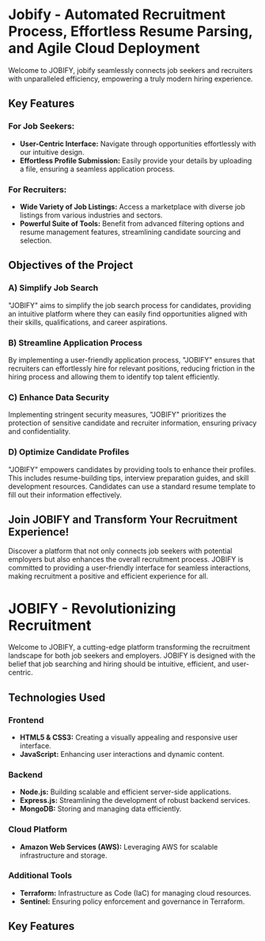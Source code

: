 # Jobify - Automated Recruitment Process, Effortless Resume Parsing, and Agile Cloud Deployment

Welcome to JOBIFY, jobify seamlessly connects job seekers and recruiters with unparalleled efficiency, empowering a truly modern hiring experience.

## Key Features

### For Job Seekers:
- **User-Centric Interface:** Navigate through opportunities effortlessly with our intuitive design.
- **Effortless Profile Submission:** Easily provide your details by uploading a file, ensuring a seamless application process.

### For Recruiters:
- **Wide Variety of Job Listings:** Access a marketplace with diverse job listings from various industries and sectors.
- **Powerful Suite of Tools:** Benefit from advanced filtering options and resume management features, streamlining candidate sourcing and selection.

## Objectives of the Project

### A) Simplify Job Search
"JOBIFY" aims to simplify the job search process for candidates, providing an intuitive platform where they can easily find opportunities aligned with their skills, qualifications, and career aspirations.

### B) Streamline Application Process
By implementing a user-friendly application process, "JOBIFY" ensures that recruiters can effortlessly hire for relevant positions, reducing friction in the hiring process and allowing them to identify top talent efficiently.

### C) Enhance Data Security
Implementing stringent security measures, "JOBIFY" prioritizes the protection of sensitive candidate and recruiter information, ensuring privacy and confidentiality.

### D) Optimize Candidate Profiles
"JOBIFY" empowers candidates by providing tools to enhance their profiles. This includes resume-building tips, interview preparation guides, and skill development resources. Candidates can use a standard resume template to fill out their information effectively.

## Join JOBIFY and Transform Your Recruitment Experience!

Discover a platform that not only connects job seekers with potential employers but also enhances the overall recruitment process. JOBIFY is committed to providing a user-friendly interface for seamless interactions, making recruitment a positive and efficient experience for all.



# JOBIFY - Revolutionizing Recruitment

Welcome to JOBIFY, a cutting-edge platform transforming the recruitment landscape for both job seekers and employers. JOBIFY is designed with the belief that job searching and hiring should be intuitive, efficient, and user-centric.

## Technologies Used

### Frontend
- **HTML5 & CSS3:** Creating a visually appealing and responsive user interface.
- **JavaScript:** Enhancing user interactions and dynamic content.

### Backend
- **Node.js:** Building scalable and efficient server-side applications.
- **Express.js:** Streamlining the development of robust backend services.
- **MongoDB:** Storing and managing data efficiently.

### Cloud Platform
- **Amazon Web Services (AWS):** Leveraging AWS for scalable infrastructure and storage.

### Additional Tools
- **Terraform:** Infrastructure as Code (IaC) for managing cloud resources.
- **Sentinel:** Ensuring policy enforcement and governance in Terraform.

## Key Features



